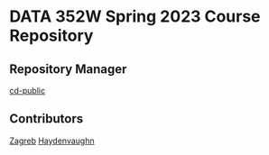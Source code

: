 # DATA 352W Spring 2023 Course Repository 
## Repository Manager
[cd-public](https://cd-public.github.io/)
## Contributors
[Zagreb](https://zagreb-ethf23.github.io/)
[Haydenvaughn](https://Haydenvaughn.github.io)
